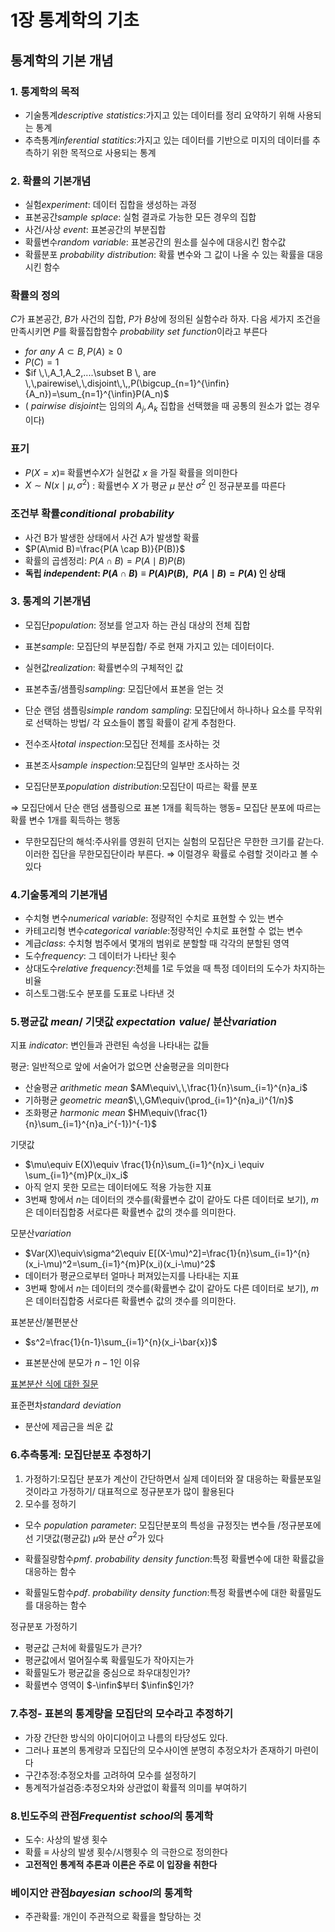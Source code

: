 # 1장 통계학의 기초

## 통계학의 기본 개념

### 1. 통계학의 목적

- 기술통계$descriptive\,\,statistics$:가지고 있는 데이터를 정리 요약하기 위해 사용되는 통계
- 추측통계$inferential \,\,statitics$:가지고 있는 데이터를 기반으로 미지의 데이터를 추측하기 위한 목적으로 사용되는 통계

### 2. 확률의 기본개념

- 실험$experiment$: 데이터 집합을 생성하는 과정
- 표본공간$sample \,\,splace$: 실험 결과로 가능한 모든 경우의 집합
- 사건/사상 $event$: 표본공간의 부분집합
- 확률변수$random\,\,variable$: 표본공간의 원소를 실수에 대응시킨 함수값
- 확률분포 $probability\,\,distribution$: 확률 변수와 그 값이 나올 수 있는 확률을 대응시킨 함수

### 확률의 정의

$C$가 표본공간, $B$가 사건의 집합, $P$가 $B$상에 정의된 실함수라 하자. 다음 세가지 조건을 만족시키면 $P$를 확률집합함수 $probability\,\,set\,\,function$이라고 부른다

- $for \,\,any\,\,A\subset B, P(A)\ge0$
- $P(C)=1$
- $if \,\,A_1,A_2,....\subset B \, are \,\,pairewise\,\,disjoint\,\,,P(\bigcup_{n=1}^{\infin}{A_n})=\sum_{n=1}^{\infin}P(A_n)$
- ( $pairwise \,\,disjoint$는 임의의 $A_j,A_k$ 집합을 선택했을 때 공통의 원소가 없는 경우이다)

### 표기

- $P(X=x)$$\equiv$ 확률변수$X$가 실현값 $x$ 을 가질 확률을 의미한다
- $X \sim N(x \mid\mu,\sigma^2)$ : 확률변수 $X$ 가 평균 $\mu$ 분산 $\sigma^2$ 인 정규분포를 따른다

### 조건부 확률$conditional\,\,probability$

- 사건 B가 발생한 상태에서 사건 A가 발생할 확률
- $P(A\mid B)=\frac{P(A \cap B)}{P(B)}$
- 확률의 곱셈정리: $P(A \cap B)=P(A \mid B)P(B)$
- **독립 $independent$: $P(A \cap B)\equiv P(A)P(B) ,\,\,\, P(A \mid B)=P(A)$  인 상태**

### 3. 통계의 기본개념

- 모집단$population$: 정보를 얻고자 하는 관심 대상의 전체 집합
- 표본$sample$: 모집단의 부분집합/ 주로 현재 가지고 있는 데이터이다.
- 실현값$realization$: 확률변수의 구체적인 값

- 표본추출/샘플링$sampling$: 모집단에서 표본을 얻는 것
- 단순 랜덤 샘플링$simple\,\,random\,\,sampling$: 모집단에서 하나하나 요소를 무작위로 선택하는 방법/ 각 요소들이 뽑힐 확률이 같게 추첨한다.
- 전수조사$total\,\,inspection$:모집단 전체를 조사하는 것
- 표본조사$sample\,\,inspection$:모집단의 일부만 조사하는 것

- 모집단분포$population\,\,distribution$:모집단이 따르는 확률 분포

⇒ 모집단에서 단순 랜덤 샘플링으로 표본 1개를 획득하는 행동= 모집단 분포에 따르는 확률 변수 1개를 획득하는 행동

- 무한모집단의 해석:주사위를 영원히 던지는 실험의 모집단은 무한한 크기를 같는다. 이러한 집단을 무한모집단이라 부른다. ⇒ 이럴경우 확률로 수렴할 것이라고 볼 수 있다

### 4.기술통계의 기본개념

- 수치형 변수$numerical\,\,variable$: 정량적인 수치로 표현할 수 있는 변수
- 카테고리형 변수$categorical\,\,variable$:정량적인 수치로 표현할 수 없는 변수
- 계급$class$: 수치형 범주에서 몇개의 범위로 분할할 때 각각의 분할된 영역
- 도수$frequency$: 그 데이터가 나타난 횟수
- 상대도수$relative \,\,frequency$:전체를 1로 두었을 때 특정 데이터의 도수가 차지하는 비율
- 히스토그램:도수 분포를 도표로 나타낸 것

### 5.평균값 $mean$/ 기댓값 $expectation\,\,value$/ 분산$variation$

지표 $indicator$: 변인들과 관련된 속성을 나타내는 값들

평균: 일반적으로 앞에 서술어가 없으면 산술평균을 의미한다

- 산술평균 $arithmetic \,\,mean$ $AM\equiv\,\,\frac{1}{n}\sum_{i=1}^{n}a_i$
- 기하평균 $geometric \,\,mean$$\,\,GM\equiv(\prod_{i=1}^{n}a_i)^{1/n}$
- 조화평균 $harmonic\,\,mean$ $HM\equiv(\frac{1}{n}\sum_{i=1}^{n}a_i^{-1})^{-1}$

기댓값

- $\mu\equiv E(X)\equiv \frac{1}{n}\sum_{i=1}^{n}x_i \equiv \sum_{i=1}^{m}P(x_i)x_i$
- 아직 얻지 못한 모르는 데이터에도 적용 가능한 지표
- 3번째 항에서 $n$는  데이터의 갯수를(확률변수 값이 같아도 다른 데이터로 보기), $m$은 데이터집합중 서로다른 확률변수 값의 갯수를 의미한다.

모분산$variation$

- $Var(X)\equiv\sigma^2\equiv E[(X-\mu)^2]=\frac{1}{n}\sum_{i=1}^{n}(x_i-\mu)^2=\sum_{i=1}^{m}P(x_i)(x_i-\mu)^2$
- 데이터가 평균으로부터 얼마나 퍼져있는지를 나타내는 지표
- 3번째 항에서 $n$는  데이터의 갯수를(확률변수 값이 같아도 다른 데이터로 보기), $m$은 데이터집합중 서로다른 확률변수 값의 갯수를 의미한다.

표본분산/불편분산

- $s^2=\frac{1}{n-1}\sum_{i=1}^{n}(x_i-\bar{x})$

- 표본분산에 분모가 $n-1$인 이유

[표본분산 식에 대한 질문](https://kin.naver.com/qna/detail.nhn?d1id=11&dirId=1113&docId=275502859&qb=7Ya16rOEUiDrqqjrtoTsgrAg7ZGc67O467aE7IKw&enc=utf8&section=kin&rank=2&search_sort=0&spq=0&pid=TrE8xwpySElssZZhSP8ssssstF0-204701&sid=%2Bl8tmP4ybyNX%2BPL6S15pOA%3D%3D)

표준편차$standard\,\,deviation$

- 분산에 제곱근을 씌운 값

### 6.추측통계: 모집단분포 추정하기

1. 가정하기:모집단 분포가 계산이 간단하면서 실제 데이터와 잘 대응하는 확률분포일 것이라고 가정하기/ 대표적으로 정규분포가 많이 활용된다
2. 모수를 정하기
- 모수 $population\,\,parameter$: 모집단분포의 특성을 규정짓는 변수들 /정규분포에선 기댓값(평균값) $\mu$와 분산 $\sigma^2$가 있다

- 확률질량함수$pmf.  \,\,probability \,\,density\,\,function$:특정 확률변수에 대한 확률값을 대응하는 함수
- 확률밀도함수$pdf$. $probability\,\,density\,\,function$:특정 확률변수에 대한 확률밀도를 대응하는 함수

정규분포 가정하기

- 평균값 근처에 확률밀도가 큰가?
- 평균값에서 멀어질수록 확률밀도가 작아지는가
- 확률밀도가 평균값을 중심으로 좌우대칭인가?
- 확률변수 영역이 $-\infin$부터 $\infin$인가?

### 7.추정- 표본의 통계량을 모집단의 모수라고 추정하기

- 가장 간단한 방식의 아이디어이고 나름의 타당성도 있다.
- 그러나 표본의 통계량과 모집단의 모수사이엔 분명히 추정오차가 존재하기 마련이다
- 구간추정:추정오차를 고려하여 모수를 설정하기
- 통계적가설검증:추정오차와 상관없이 확률적 의미를 부여하기

### 8.빈도주의 관점$Frequentist\,\,school$의 통계학

- 도수: 사상의 발생 횟수
- 확률 $\equiv$ 사상의 발생 횟수/시행횟수 의 극한으로 정의한다
- **고전적인 통계적 추론과 이론은 주로 이 입장을 취한다**

### 베이지안 관점$bayesian\,\,school$의 통계학

- 주관확률: 개인이 주관적으로 확률을 할당하는 것